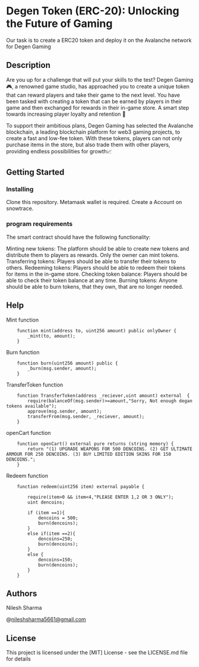 # Degen Token (ERC-20): Unlocking the Future of Gaming

Our task is to create a ERC20 token and deploy it on the Avalanche network for Degen Gaming

## Description

Are you up for a challenge that will put your skills to the test? Degen Gaming 🎮, a renowned game studio, has approached you to create a unique token that can reward players and take their game to the next level. You have been tasked with creating a token that can be earned by players in their game and then exchanged for rewards in their in-game store. A smart step towards increasing player loyalty and retention 🧠

To support their ambitious plans, Degen Gaming has selected the Avalanche blockchain, a leading blockchain platform for web3 gaming projects, to create a fast and low-fee token. With these tokens, players can not only purchase items in the store, but also trade them with other players, providing endless possibilities for growth📈

## Getting Started

### Installing

Clone this repository.
Metamask wallet is required.
Create a Account on snowtrace. 

### program requirements
The smart contract should have the following functionality:

Minting new tokens: The platform should be able to create new tokens and distribute them to players as rewards. Only the owner can mint tokens.
Transferring tokens: Players should be able to transfer their tokens to others.
Redeeming tokens: Players should be able to redeem their tokens for items in the in-game store.
Checking token balance: Players should be able to check their token balance at any time.
Burning tokens: Anyone should be able to burn tokens, that they own, that are no longer needed.


## Help

Mint function
```
    function mint(address to, uint256 amount) public onlyOwner {
        _mint(to, amount);
    }
```
Burn function
```
    function burn(uint256 amount) public {
        _burn(msg.sender, amount);
    }

```
TransferToken function
```
    function TransferToken(address _reciever,uint amount) external  {
        require(balanceOf(msg.sender)>=amount,"Sorry, Not enough degan tokens available");
        approve(msg.sender, amount);
        transferFrom(msg.sender, _reciever, amount);
    }

```
openCart function
```
    function openCart() external pure returns (string memory) {
        return "(1) UPGRADE WEAPONS FOR 500 DENCOINS. (2) GET ULTIMATE ARMOUR FOR 250 DENCOINS. (3) BUY LIMITED EDITION SKINS FOR 150 DENCOINS.";
    }

```
Redeem function
```
    function redeem(uint256 item) external payable {

        require(item>0 && item<4,"PLEASE ENTER 1,2 OR 3 ONLY");
        uint dencoins;
        
        if (item ==1){
            dencoins = 500;
            burn(dencoins);
        }
        else if(item ==2){
            dencoins=250;
            burn(dencoins);
        }
        else {
            dencoins=150;
            burn(dencoins);
        }    
    }

```

## Authors


Nilesh Sharma

@nileshsharma5661@gmail.com


## License

This project is licensed under the [MIT] License - see the LICENSE.md file for details
